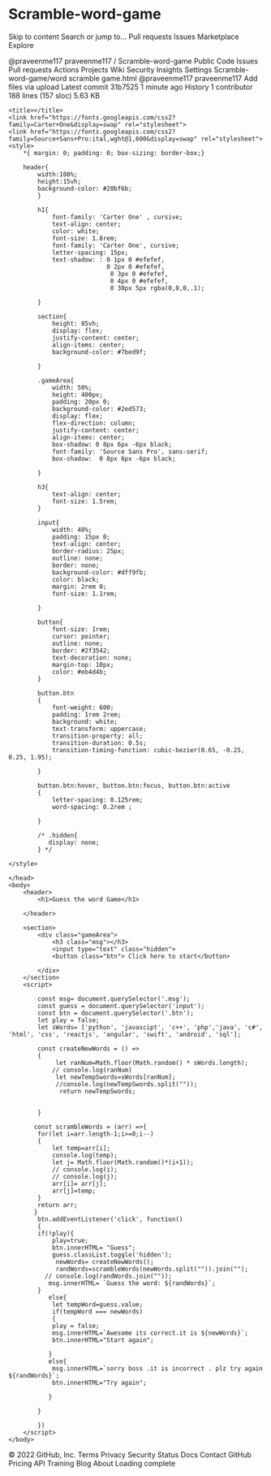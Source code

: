 ﻿# Scramble-word-game
Skip to content
Search or jump to…
Pull requests
Issues
Marketplace
Explore
 
@praveenme117 
praveenme117
/
Scramble-word-game
Public
Code
Issues
Pull requests
Actions
Projects
Wiki
Security
Insights
Settings
Scramble-word-game/word scramble game.html
@praveenme117
praveenme117 Add files via upload
Latest commit 31b7525 1 minute ago
 History
 1 contributor
188 lines (157 sloc)  5.63 KB

<!DOCTYPE html>
<html>
    <head>
        
    <title></title>
    <link href="https://fonts.googleapis.com/css2?family=Carter+One&display=swap" rel="stylesheet">
    <link href="https://fonts.googleapis.com/css2?family=Source+Sans+Pro:ital,wght@1,600&display=swap" rel="stylesheet">
    <style>
        *{ margin: 0; padding: 0; box-sizing: border-box;}

        header{
            width:100%;
            height:15vh;
            background-color: #20bf6b;
            }

            h1{
                font-family: 'Carter One' , cursive;
                text-align: center;
                color: white;
                font-size: 1.8rem;
                font-family: 'Carter One', cursive;
                letter-spacing: 15px;
                text-shadow: : 0 1px 0 #efefef,
                               0 2px 0 #efefef,
                                0 3px 0 #efefef,
                                0 4px 0 #efefef,
                                0 30px 5px rgba(0,0,0,.1);

            }

            section{
                height: 85vh;
                display: flex;
                justify-content: center;
                align-items: center;
                background-color: #7bed9f;

            }

            .gameArea{
                width: 50%;
                height: 400px;
                padding: 20px 0;
                background-color: #2ed573;
                display: flex;
                flex-direction: column;
                justify-content: center;
                align-items: center;
                box-shadow: 0 8px 6px -6px black;
                font-family: 'Source Sans Pro', sans-serif;
                box-shadow:  0 8px 6px -6px black;
                
            }

            h3{
                text-align: center;
                font-size: 1.5rem;
            }

            input{
                width: 40%;
                padding: 15px 0;
                text-align: center;
                border-radius: 25px;
                outline: none;
                border: none;
                background-color: #dff9fb;
                color: black;
                margin: 2rem 0;
                font-size: 1.1rem;

            }

            button{
                font-size: 1rem;
                cursor: pointer;
                outline: none;
                border: #2f3542;
                text-decoration: none;
                margin-top: 10px;
                color: #eb4d4b;
            }

            button.btn
            {
                font-weight: 600;
                padding: 1rem 2rem;
                background: white;
                text-transform: uppercase;
                transition-property: all;
                transition-duration: 0.5s;
                transition-timing-function: cubic-bezier(0.65, -0.25, 0.25, 1.95);

            }

            button.btn:hover, button.btn:focus, button.btn:active
            {
                letter-spacing: 0.125rem;
                word-spacing: 0.2rem ;

            }

            /* .hidden{
               display: none;
            } */

    </style>
    
    </head>
    <body>
        <header>
            <h1>Guess the word Game</h1>

        </header>
        
        <section>
            <div class="gameArea">
                <h3 class="msg"></h3>
                <input type="text" class="hidden">
                <button class="btn"> Click here to start</button>    

            </div>
        </section>
        <script>

            const msg= document.querySelector('.msg');
            const guess = document.querySelector('input');
            const btn = document.querySelector('.btn');
            let play = false;
            let sWords= ['python', 'javascipt', 'c++', 'php','java', 'c#', 'html', 'css', 'reactjs', 'angular', 'swift', 'android', 'sql'];

            const createNewWords = () =>
            {
                 let ranNum=Math.floor(Math.random() * sWords.length);
                // console.log(ranNum)
                 let newTempSwords=sWords[ranNum];
                 //console.log(newTempSwords.split(""));
                  return newTempSwords;
               

            }

           const scrambleWords = (arr) =>{
            for(let i=arr.length-1;i>=0;i--)
            {
                let temp=arr[i];
                console.log(temp);
                let j= Math.floor(Math.random()*(i+1));
                // console.log(i);
                // console.log(j); 
                arr[i]= arr[j];
                arr[j]=temp;
            }
            return arr;
           }
            btn.addEventListener('click', function()
            {
            if(!play){
                play=true;
                btn.innerHTML= "Guess";
                guess.classList.toggle('hidden');
                 newWords= createNewWords();
                 randWords=scrambleWords(newWords.split("")).join("");
              // console.log(randWords.join(""));
               msg.innerHTML= `Guess the word: ${randWords}`;
            }
               else{
                let tempWord=guess.value;
                if(tempWord === newWords)
                {
                play = false;
                msg.innerHTML=`Awesome its correct.it is ${newWords}`;
                btn.innerHTML="Start again";

               }
               else{
                msg.innerHTML=`sorry boss .it is incorrect . plz try again ${randWords}`;
                btn.innerHTML="Try again";
                
               }

            }
            
            })
        </script>
    </body>
</html>
© 2022 GitHub, Inc.
Terms
Privacy
Security
Status
Docs
Contact GitHub
Pricing
API
Training
Blog
About
Loading complete

